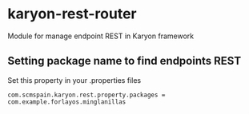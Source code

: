 # karyon-rest-router
Module for manage endpoint REST in Karyon framework

## Setting package name to find endpoints REST

Set this property in your .properties files

```
com.scmspain.karyon.rest.property.packages = com.example.forlayos.minglanillas
```
